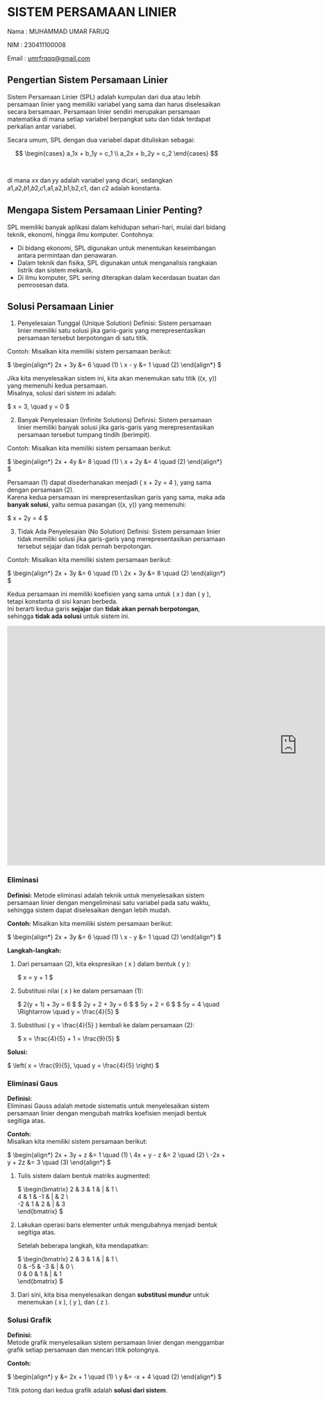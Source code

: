 # SISTEM PERSAMAAN LINIER

Nama    : MUHAMMAD UMAR FARUQ

NIM     : 230411100008

Email   : umrfrqqq@gmail.com




## Pengertian Sistem Persamaan Linier
Sistem Persamaan Linier (SPL) adalah kumpulan dari dua atau lebih persamaan linier yang memiliki variabel yang sama dan harus diselesaikan secara bersamaan. Persamaan linier sendiri merupakan persamaan matematika di mana setiap variabel berpangkat satu dan tidak terdapat perkalian antar variabel.

Secara umum, SPL dengan dua variabel dapat dituliskan sebagai:

$$
\begin{cases} 
a_1x + b_1y = c_1 \\ 
a_2x + b_2y = c_2  
\end{cases}
$$
 
​
 
di mana 𝑥x dan 𝑦y adalah variabel yang dicari, sedangkan 𝑎1,𝑎2,𝑏1,𝑏2,𝑐1,a1,a2,b1,b2,c1, dan 𝑐2
adalah konstanta.


## Mengapa Sistem Persamaan Linier Penting?

SPL memiliki banyak aplikasi dalam kehidupan sehari-hari, mulai dari bidang teknik, ekonomi, hingga ilmu komputer. Contohnya:

* Di bidang ekonomi, SPL digunakan untuk menentukan keseimbangan antara permintaan dan penawaran.
* Dalam teknik dan fisika, SPL digunakan untuk menganalisis rangkaian listrik dan sistem mekanik.
* Di ilmu komputer, SPL sering diterapkan dalam kecerdasan buatan dan pemrosesan data.


## Solusi Persamaan Linier

1. Penyelesaian Tunggal (Unique Solution)
Definisi: Sistem persamaan linier memiliki satu solusi jika garis-garis yang merepresentasikan persamaan tersebut berpotongan di satu titik.

Contoh: Misalkan kita memiliki sistem persamaan berikut: 

$
\begin{align*}
2x + 3y &= 6 \quad (1) \\
x - y &= 1 \quad (2)
\end{align*}
$

Jika kita menyelesaikan sistem ini, kita akan menemukan satu titik \((x, y)\) yang memenuhi kedua persamaan.  
Misalnya, solusi dari sistem ini adalah: 

$
x = 3, \quad y = 0
$

2. Banyak Penyelesaian (Infinite Solutions)
Definisi: Sistem persamaan linier memiliki banyak solusi jika garis-garis yang merepresentasikan persamaan tersebut tumpang tindih (berimpit).

Contoh: Misalkan kita memiliki sistem persamaan berikut: 

$
\begin{align*}
2x + 4y &= 8 \quad (1) \\
x + 2y &= 4 \quad (2)
\end{align*}
$

Persamaan (1) dapat disederhanakan menjadi \( x + 2y = 4 \), yang sama dengan persamaan (2).  
Karena kedua persamaan ini merepresentasikan garis yang sama, maka ada **banyak solusi**, yaitu semua pasangan \((x, y)\) yang memenuhi: 

$
x + 2y = 4
$

3. Tidak Ada Penyelesaian (No Solution)
Definisi: Sistem persamaan linier tidak memiliki solusi jika garis-garis yang merepresentasikan persamaan tersebut sejajar dan tidak pernah berpotongan.

Contoh: Misalkan kita memiliki sistem persamaan berikut: 

$
\begin{align*}
2x + 3y &= 6 \quad (1) \\
2x + 3y &= 8 \quad (2)
\end{align*}
$

Kedua persamaan ini memiliki koefisien yang sama untuk \( x \) dan \( y \), tetapi konstanta di sisi kanan berbeda.  
Ini berarti kedua garis **sejajar** dan **tidak akan pernah berpotongan**, sehingga **tidak ada solusi** untuk sistem ini.

<iframe scrolling="no" title="Adjust the sliders to change the equation.  Then look at the graph to decide how many solutions it will have." src="https://www.geogebra.org/material/iframe/id/ZgzhJdSQ/width/1334/height/552/border/888888/sfsb/true/smb/false/stb/false/stbh/false/ai/false/asb/false/sri/false/rc/false/ld/false/sdz/false/ctl/false" width="1334px" height="552px" style="border:0px;"> </iframe>

### Eliminasi
**Definisi:** Metode eliminasi adalah teknik untuk menyelesaikan sistem persamaan linier dengan mengeliminasi satu variabel pada satu waktu, sehingga sistem dapat diselesaikan dengan lebih mudah.

**Contoh:** Misalkan kita memiliki sistem persamaan berikut:

$
\begin{align*}
2x + 3y &= 6 \quad (1) \\
x - y &= 1 \quad (2)
\end{align*}
$

**Langkah-langkah:**
1. Dari persamaan (2), kita ekspresikan \( x \) dalam bentuk \( y \): 

   $
   x = y + 1
   $

2. Substitusi nilai \( x \) ke dalam persamaan (1):  

   $
   2(y + 1) + 3y = 6
   $
   $
   2y + 2 + 3y = 6
   $
   $
   5y + 2 = 6
   $
   $
   5y = 4 \quad \Rightarrow \quad y = \frac{4}{5}
   $
   

3. Substitusi \( y = \frac{4}{5} \) kembali ke dalam persamaan (2): 

   $
   x = \frac{4}{5} + 1 = \frac{9}{5}
   $

**Solusi:**

$
\left( x = \frac{9}{5}, \quad y = \frac{4}{5} \right)
$

### Eliminasi Gaus
**Definisi:**  
Eliminasi Gauss adalah metode sistematis untuk menyelesaikan sistem persamaan linier dengan mengubah matriks koefisien menjadi bentuk segitiga atas.

**Contoh:**  
Misalkan kita memiliki sistem persamaan berikut:

$
\begin{align*}
2x + 3y + z &= 1 \quad (1) \\
4x + y - z &= 2 \quad (2) \\
-2x + y + 2z &= 3 \quad (3)
\end{align*}
$

1. Tulis sistem dalam bentuk matriks augmented:

   $
   \begin{bmatrix} 
   2 & 3 & 1 & | & 1 \\  
   4 & 1 & -1 & | & 2 \\  
   -2 & 1 & 2 & | & 3  
   \end{bmatrix}
   $

2. Lakukan operasi baris elementer untuk mengubahnya menjadi bentuk segitiga atas.

   Setelah beberapa langkah, kita mendapatkan:

   $
   \begin{bmatrix} 
   2 & 3 & 1 & | & 1 \\  
   0 & -5 & -3 & | & 0 \\  
   0 & 0 & 1 & | & 1  
   \end{bmatrix}
   $

3. Dari sini, kita bisa menyelesaikan dengan **substitusi mundur** untuk menemukan \( x \), \( y \), dan \( z \).

### Solusi Grafik
**Definisi:**  
Metode grafik menyelesaikan sistem persamaan linier dengan menggambar grafik setiap persamaan dan mencari titik potongnya.

**Contoh:**

$
\begin{align*}
y &= 2x + 1 \quad (1) \\
y &= -x + 4 \quad (2)
\end{align*}
$

Titik potong dari kedua grafik adalah **solusi dari sistem**.
```{tableofcontents}
```
